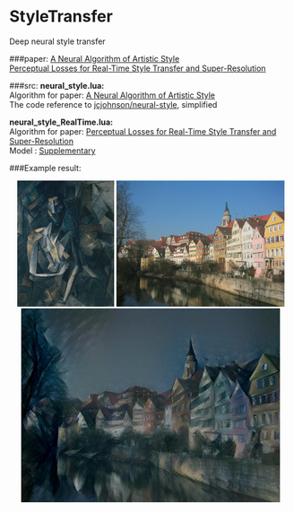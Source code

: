 # StyleTransfer
Deep neural style transfer

###paper:
[A Neural Algorithm of Artistic Style](https://arxiv.org/abs/1508.06576)<br>
[Perceptual Losses for Real-Time Style Transfer and Super-Resolution](http://cs.stanford.edu/people/jcjohns/eccv16/)

###src:
**neural_style.lua:**<br>
Algorithm for paper: [A Neural Algorithm of Artistic Style](https://arxiv.org/abs/1508.06576)<br>
The code reference to [jcjohnson/neural-style](https://github.com/jcjohnson/neural-style), simplified

**neural_style_RealTime.lua:**<br>
Algorithm for paper: [Perceptual Losses for Real-Time Style Transfer and Super-Resolution](http://cs.stanford.edu/people/jcjohns/eccv16/)<br>
Model : [Supplementary](http://cs.stanford.edu/people/jcjohns/papers/eccv16/JohnsonECCV16Supplementary.pdf)

###Example result:
<div align='center'>
  <img src='images/style/seated-nude.jpg' height="225px">
  <img src='images/content/tubingen.jpg' height="225px">
  <img src='images/output/out.jpg' height="346px">
</div>

